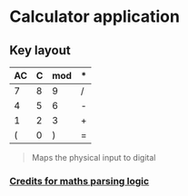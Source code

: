 # Calculator application
## Key layout
| AC | C | mod | * |
| -  | - | - | - |
| 7  | 8 | 9 | / |
| 4  | 5 | 6 | - |
| 1  | 2 | 3 | + |
| (  | 0 | ) | = |
> Maps the physical input to digital

### [Credits for maths parsing logic](https://github.com/gnebehay/parser.git)
